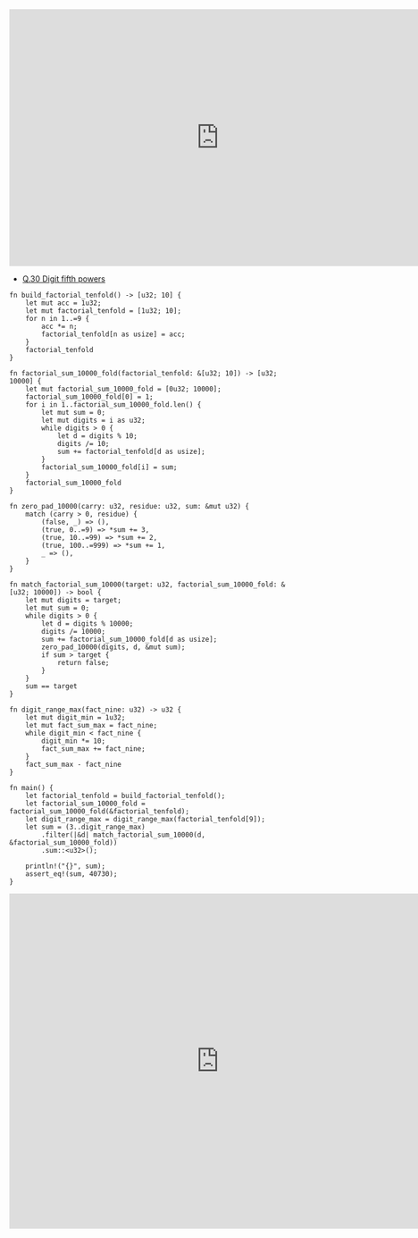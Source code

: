 <html><iframe src="https://docs.google.com/presentation/d/e/2PACX-1vTeoLqSi_tW6-cthF65pJrDdZJARY6fKE2jQAD_ZztTx_Q7SaxqQGvFqtQFD8bbdMqM8NFerkul_A57/embed?start=false&loop=false&delayms=60000" frameborder="0" width="750" height="460" allowfullscreen="true" mozallowfullscreen="true" webkitallowfullscreen="true"></iframe></html>

- [Q.30 Digit fifth powers](./e30.md)

```rust,editable
fn build_factorial_tenfold() -> [u32; 10] {
    let mut acc = 1u32;
    let mut factorial_tenfold = [1u32; 10];
    for n in 1..=9 {
        acc *= n;
        factorial_tenfold[n as usize] = acc;
    }
    factorial_tenfold
}

fn factorial_sum_10000_fold(factorial_tenfold: &[u32; 10]) -> [u32; 10000] {
    let mut factorial_sum_10000_fold = [0u32; 10000];
    factorial_sum_10000_fold[0] = 1;
    for i in 1..factorial_sum_10000_fold.len() {
        let mut sum = 0;
        let mut digits = i as u32;
        while digits > 0 {
            let d = digits % 10;
            digits /= 10;
            sum += factorial_tenfold[d as usize];
        }
        factorial_sum_10000_fold[i] = sum;
    }
    factorial_sum_10000_fold
}

fn zero_pad_10000(carry: u32, residue: u32, sum: &mut u32) {
    match (carry > 0, residue) {
        (false, _) => (),
        (true, 0..=9) => *sum += 3,
        (true, 10..=99) => *sum += 2,
        (true, 100..=999) => *sum += 1,
        _ => (),
    }
}

fn match_factorial_sum_10000(target: u32, factorial_sum_10000_fold: &[u32; 10000]) -> bool {
    let mut digits = target;
    let mut sum = 0;
    while digits > 0 {
        let d = digits % 10000;
        digits /= 10000;
        sum += factorial_sum_10000_fold[d as usize];
        zero_pad_10000(digits, d, &mut sum);
        if sum > target {
            return false;
        }
    }
    sum == target
}

fn digit_range_max(fact_nine: u32) -> u32 {
    let mut digit_min = 1u32;
    let mut fact_sum_max = fact_nine;
    while digit_min < fact_nine {
        digit_min *= 10;
        fact_sum_max += fact_nine;
    }
    fact_sum_max - fact_nine
}

fn main() {
    let factorial_tenfold = build_factorial_tenfold();
    let factorial_sum_10000_fold = factorial_sum_10000_fold(&factorial_tenfold);
    let digit_range_max = digit_range_max(factorial_tenfold[9]);
    let sum = (3..digit_range_max)
        .filter(|&d| match_factorial_sum_10000(d, &factorial_sum_10000_fold)) 
        .sum::<u32>();

    println!("{}", sum);
    assert_eq!(sum, 40730);
}
```

<html><iframe frameborder="0" width="750" height="600" src="https://play.rust-lang.org/?version=stable&mode=debug&edition=2018&code=fn%20main()%20%7B%0A%20%20%20%20println!(%22%7B%7D%22%2C%20factorial_digit_sum(99))%3B%0A%20%20%20%20assert_eq!(factorial_digit_sum(99)%2C%20362880%20*%202)%3B%0A%20%20%20%20assert_eq!(factorial_digit_sum(0)%2C%201)%3B%0A%20%20%20%20assert_eq!(factorial_digit_sum(123)%2C%201%20%2B%202%20%2B%202%20*%203)%3B%0A%7D%0A%0Afn%20factorial(n%3A%20u32)%20-%3E%20u32%20%7B%0A%20%20%20%20match%20n%20%7B%0A%20%20%20%20%20%20%20%200%20%7C%201%20%3D%3E%201%2C%0A%20%20%20%20%20%20%20%20_%20%3D%3E%20factorial(n%20-%201)%20*%20n%2C%0A%20%20%20%20%7D%0A%7D%0A%0Afn%20factorial_digit_sum(mut%20n%3A%20u32)%20-%3E%20u32%20%7B%0A%20%20%20%20if%20n%20%3D%3D%200%20%7B%0A%20%20%20%20%20%20%20%20return%201%3B%0A%20%20%20%20%7D%0A%20%20%20%20let%20mut%20sum%20%3D%200%3B%0A%20%20%20%20while%20n%20%3E%200%20%7B%0A%20%20%20%20%20%20%20%20let%20d%20%3D%20n%20%25%2010%3B%0A%20%20%20%20%20%20%20%20sum%20%2B%3D%20factorial(d)%3B%0A%20%20%20%20%20%20%20%20n%20%2F%3D%2010%3B%0A%20%20%20%20%7D%0A%20%20%20%20sum%0A%7D"></iframe></html>
